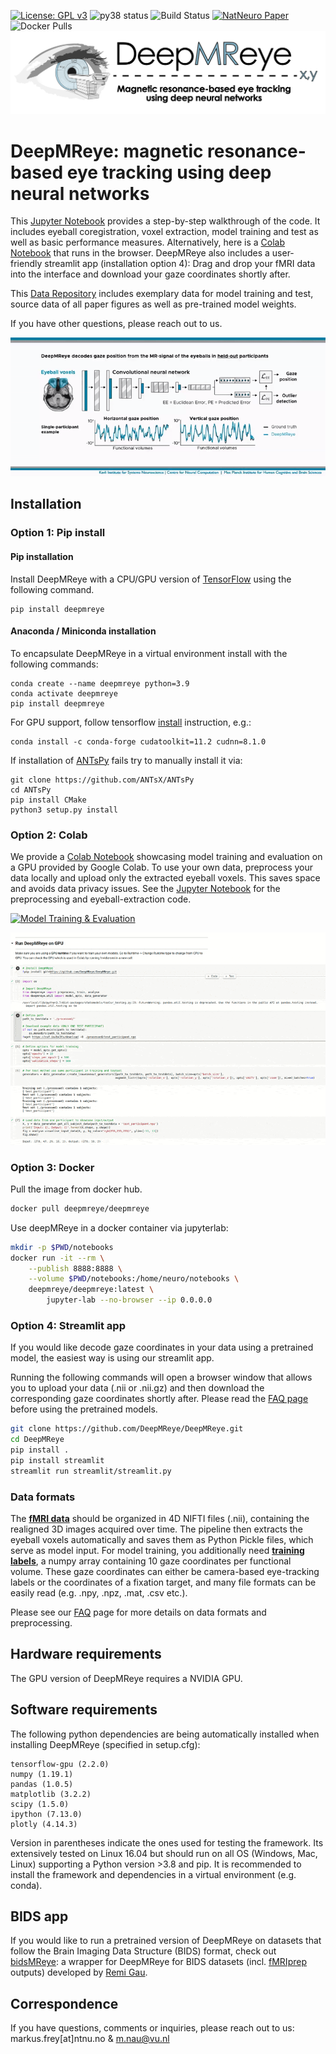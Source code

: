 [![License: GPL v3](https://img.shields.io/badge/License-GPL%20v3-blue.svg)](http://www.gnu.org/licenses/gpl-3.0)
![py38 status](https://img.shields.io/badge/python3.8-supported-green.svg)
![Build Status](https://github.com/DeepMReye/DeepMReye/actions/workflows/main.yml/badge.svg)
[![NatNeuro Paper](https://img.shields.io/badge/DOI-10.1038%2Fs41593--021--00947--w-blue)](https://doi.org/10.1038/s41593-021-00947-w)
![Docker Pulls](https://img.shields.io/docker/pulls/deepmreye/deepmreye)
![Logo](media/deepmreye_logo.png)

# DeepMReye: magnetic resonance-based eye tracking using deep neural networks
This [Jupyter Notebook](./notebooks/deepmreye_example_usage.ipynb) provides a step-by-step walkthrough of the code. It includes eyeball coregistration, voxel extraction, model training and test as well as basic performance measures. Alternatively, here is a [Colab Notebook](https://colab.research.google.com/drive/1kYVyierbKdNZ3RY4_pbACtdWEw7PKQuz?usp=sharing) that runs in the browser. DeepMReye also includes a user-friendly streamlit app (installation option 4): Drag and drop your fMRI data into the interface and download your gaze coordinates shortly after.

This [Data Repository](https://osf.io/mrhk9/) includes exemplary data for model training and test, source data of all paper figures as well as pre-trained model weights.

If you have other questions, please reach out to us.

<!--  Moreover, here are additional [User Recommendations](https://deepmreye.slite.com/p/channel/MUgmvViEbaATSrqt3susLZ/notes/kKdOXmLqe) as well as a [Frequently-Asked-Questions (FAQ)](https://deepmreye.slite.com/p/channel/MUgmvViEbaATSrqt3susLZ/notes/sargIAQ6t) page. -->

![deepMReye video](media/deepMReye_video.gif)

## Installation

### Option 1: Pip install

#### Pip installation
Install DeepMReye with a CPU/GPU version of [TensorFlow](https://www.tensorflow.org/install/) using the following command.
```
pip install deepmreye
```

#### Anaconda / Miniconda installation

To encapsulate DeepMReye in a virtual environment install with the following commands:
```
conda create --name deepmreye python=3.9
conda activate deepmreye
pip install deepmreye
```
For GPU support, follow tensorflow [install](https://www.tensorflow.org/install/pip) instruction, e.g.:
```
conda install -c conda-forge cudatoolkit=11.2 cudnn=8.1.0
```
If installation of [ANTsPy](https://github.com/ANTsX/ANTsPy) fails try to manually install it via:
```
git clone https://github.com/ANTsX/ANTsPy
cd ANTsPy
pip install CMake
python3 setup.py install
```

### Option 2: Colab

We provide a [Colab Notebook](https://colab.research.google.com/drive/1kYVyierbKdNZ3RY4_pbACtdWEw7PKQuz?usp=sharing) showcasing model training and evaluation on a GPU provided by Google Colab. To use your own data, preprocess your data locally and upload only the extracted eyeball voxels. This saves space and avoids data privacy issues. See the [Jupyter Notebook](./notebooks/deepmreye_example_usage.ipynb) for the preprocessing and eyeball-extraction code.

[![Model Training & Evaluation](https://colab.research.google.com/assets/colab-badge.svg)](https://colab.research.google.com/drive/1kYVyierbKdNZ3RY4_pbACtdWEw7PKQuz?usp=sharing)

![Colab Walkthrough](media/colab_walkthrough.gif)

### Option 3: Docker

Pull the image from docker hub.

```bash
docker pull deepmreye/deepmreye
```

Use deepMReye in a docker container via jupyterlab:

```bash
mkdir -p $PWD/notebooks
docker run -it --rm \
    --publish 8888:8888 \
    --volume $PWD/notebooks:/home/neuro/notebooks \
    deepmreye/deepmreye:latest \
        jupyter-lab --no-browser --ip 0.0.0.0
```

### Option 4: Streamlit app

If you would like decode gaze coordinates in your data using a pretrained model, the easiest way is using our streamlit app.

Running the following commands will open a browser window that allows you to upload your data (.nii or .nii.gz) and then download the corresponding gaze coordinates shortly after.
Please read the [FAQ page](https://github.com/DeepMReye/DeepMReye/wiki/DeepMReye-%E2%80%90-FAQ) before using the pretrained models.

```bash
git clone https://github.com/DeepMReye/DeepMReye.git
cd DeepMReye
pip install .
pip install streamlit
streamlit run streamlit/streamlit.py
```

### Data formats
The <u>**fMRI data**</u> should be organized in 4D NIFTI files (.nii), containing the realigned 3D images acquired over time. The pipeline then extracts the eyeball voxels automatically and saves them as Python Pickle files, which serve as model input. For model training, you additionally need <u>**training labels**</u>, a numpy array containing 10 gaze coordinates per functional volume. These gaze coordinates can either be camera-based eye-tracking labels or the coordinates of a fixation target, and many file formats can be easily read (e.g. .npy, .npz, .mat, .csv etc.).

Please see our [FAQ](https://github.com/DeepMReye/DeepMReye/wiki/DeepMReye-%E2%80%90-FAQ) page for more details on data formats and preprocessing.

## Hardware requirements

The GPU version of DeepMReye requires a NVIDIA GPU.

## Software requirements
The following python dependencies are being automatically installed when installing DeepMReye (specified in setup.cfg):
```
tensorflow-gpu (2.2.0)
numpy (1.19.1)
pandas (1.0.5)
matplotlib (3.2.2)
scipy (1.5.0)
ipython (7.13.0)
plotly (4.14.3)
```
Version in parentheses indicate the ones used for testing the framework. Its extensively tested on Linux 16.04 but should run on all OS (Windows, Mac, Linux) supporting a Python version >3.8 and pip. It is recommended to install the framework and dependencies in a virtual environment (e.g. conda).

## BIDS app
If you would like to run a pretrained version of DeepMReye on datasets that follow the Brain Imaging Data Structure (BIDS) format, check out [bidsMReye](https://pypi.org/project/bidsmreye/): a wrapper for DeepMReye for BIDS datasets (incl. [fMRIprep](https://fmriprep.org/en/stable/) outputs) developed by [Remi Gau](https://remi-gau.github.io/).

## Correspondence
If you have questions, comments or inquiries, please reach out to us: markus.frey[at]ntnu.no & m.nau@vu.nl
